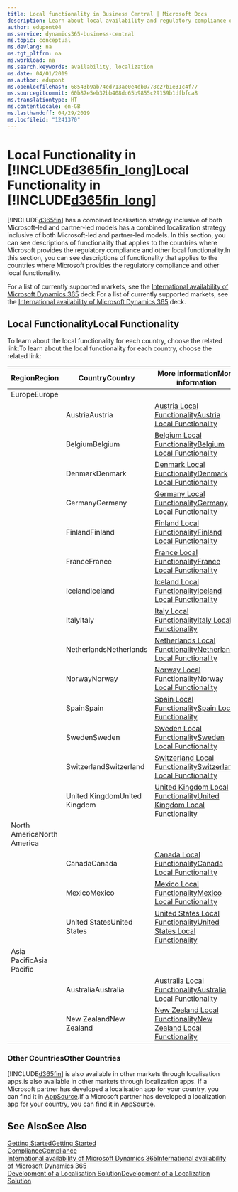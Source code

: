 ```yaml
---
title: Local functionality in Business Central | Microsoft Docs
description: Learn about local availability and regulatory compliance of Dynamics 365 Business Central.
author: edupont04
ms.service: dynamics365-business-central
ms.topic: conceptual
ms.devlang: na
ms.tgt_pltfrm: na
ms.workload: na
ms.search.keywords: availability, localization
ms.date: 04/01/2019
ms.author: edupont
ms.openlocfilehash: 68543b9ab74ed713ae0e4db0778c27b1e31c4f77
ms.sourcegitcommit: 60b87e5eb32bb408dd65b9855c29159b1dfbfca8
ms.translationtype: HT
ms.contentlocale: en-GB
ms.lasthandoff: 04/29/2019
ms.locfileid: "1241370"
---
```

# <a name="local-functionality-in-included365finlongincludesd365finlongmdmd"></a><span data-ttu-id="32ad3-103">Local Functionality in [!INCLUDE[d365fin_long](includes/d365fin_long_md.md)]</span><span class="sxs-lookup"><span data-stu-id="32ad3-103">Local Functionality in [!INCLUDE[d365fin_long](includes/d365fin_long_md.md)]</span></span>
[!INCLUDE[d365fin](includes/d365fin_md.md)] <span data-ttu-id="32ad3-104">has a combined localisation strategy inclusive of both Microsoft-led and partner-led models.</span><span class="sxs-lookup"><span data-stu-id="32ad3-104">has a combined localization strategy inclusive of both Microsoft-led and partner-led models.</span></span> <span data-ttu-id="32ad3-105">In this section, you can see descriptions of functionality that applies to the countries where Microsoft provides the regulatory compliance and other local functionality.</span><span class="sxs-lookup"><span data-stu-id="32ad3-105">In this section, you can see descriptions of functionality that applies to the countries where Microsoft provides the regulatory compliance and other local functionality.</span></span>  

<span data-ttu-id="32ad3-106">For a list of currently supported markets, see the [International availability of Microsoft Dynamics 365](https://docs.microsoft.com/en-us/dynamics365/get-started/availability) deck.</span><span class="sxs-lookup"><span data-stu-id="32ad3-106">For a list of currently supported markets, see the [International availability of Microsoft Dynamics 365](https://docs.microsoft.com/en-us/dynamics365/get-started/availability) deck.</span></span>  

## <a name="local-functionality"></a><span data-ttu-id="32ad3-107">Local Functionality</span><span class="sxs-lookup"><span data-stu-id="32ad3-107">Local Functionality</span></span>
<span data-ttu-id="32ad3-108">To learn about the local functionality for each country, choose the related link:</span><span class="sxs-lookup"><span data-stu-id="32ad3-108">To learn about the local functionality for each country, choose the related link:</span></span>

| <span data-ttu-id="32ad3-109">Region</span><span class="sxs-lookup"><span data-stu-id="32ad3-109">Region</span></span> | <span data-ttu-id="32ad3-110">Country</span><span class="sxs-lookup"><span data-stu-id="32ad3-110">Country</span></span> | <span data-ttu-id="32ad3-111">More information</span><span class="sxs-lookup"><span data-stu-id="32ad3-111">More information</span></span> |
| --- | --- |--- |
| <span data-ttu-id="32ad3-112">Europe</span><span class="sxs-lookup"><span data-stu-id="32ad3-112">Europe</span></span> |  | |
|        | <span data-ttu-id="32ad3-113">Austria</span><span class="sxs-lookup"><span data-stu-id="32ad3-113">Austria</span></span> | [<span data-ttu-id="32ad3-114">Austria Local Functionality</span><span class="sxs-lookup"><span data-stu-id="32ad3-114">Austria Local Functionality</span></span>](localfunctionality/austria/austria-local-functionality.md) |
|        | <span data-ttu-id="32ad3-115">Belgium</span><span class="sxs-lookup"><span data-stu-id="32ad3-115">Belgium</span></span> |  [<span data-ttu-id="32ad3-116">Belgium Local Functionality</span><span class="sxs-lookup"><span data-stu-id="32ad3-116">Belgium Local Functionality</span></span>](localfunctionality/belgium/belgium-local-functionality.md) |
|        | <span data-ttu-id="32ad3-117">Denmark</span><span class="sxs-lookup"><span data-stu-id="32ad3-117">Denmark</span></span> | [<span data-ttu-id="32ad3-118">Denmark Local Functionality</span><span class="sxs-lookup"><span data-stu-id="32ad3-118">Denmark Local Functionality</span></span>](localfunctionality/denmark/denmark-local-functionality.md) |
|        | <span data-ttu-id="32ad3-119">Germany</span><span class="sxs-lookup"><span data-stu-id="32ad3-119">Germany</span></span> | [<span data-ttu-id="32ad3-120">Germany Local Functionality</span><span class="sxs-lookup"><span data-stu-id="32ad3-120">Germany Local Functionality</span></span>](localfunctionality/germany/germany-local-functionality.md) |
|        | <span data-ttu-id="32ad3-121">Finland</span><span class="sxs-lookup"><span data-stu-id="32ad3-121">Finland</span></span> | [<span data-ttu-id="32ad3-122">Finland Local Functionality</span><span class="sxs-lookup"><span data-stu-id="32ad3-122">Finland Local Functionality</span></span>](localfunctionality/finland/finland-local-functionality.md) |
|        | <span data-ttu-id="32ad3-123">France</span><span class="sxs-lookup"><span data-stu-id="32ad3-123">France</span></span> | [<span data-ttu-id="32ad3-124">France Local Functionality</span><span class="sxs-lookup"><span data-stu-id="32ad3-124">France Local Functionality</span></span>](localfunctionality/france/france-local-functionality.md) |
|        | <span data-ttu-id="32ad3-125">Iceland</span><span class="sxs-lookup"><span data-stu-id="32ad3-125">Iceland</span></span> | [<span data-ttu-id="32ad3-126">Iceland Local Functionality</span><span class="sxs-lookup"><span data-stu-id="32ad3-126">Iceland Local Functionality</span></span>](localfunctionality/iceland/iceland-local-functionality.md) |
|        | <span data-ttu-id="32ad3-127">Italy</span><span class="sxs-lookup"><span data-stu-id="32ad3-127">Italy</span></span> | [<span data-ttu-id="32ad3-128">Italy Local Functionality</span><span class="sxs-lookup"><span data-stu-id="32ad3-128">Italy Local Functionality</span></span>](localfunctionality/italy/italy-local-functionality.md) |
|        | <span data-ttu-id="32ad3-129">Netherlands</span><span class="sxs-lookup"><span data-stu-id="32ad3-129">Netherlands</span></span> | [<span data-ttu-id="32ad3-130">Netherlands Local Functionality</span><span class="sxs-lookup"><span data-stu-id="32ad3-130">Netherlands Local Functionality</span></span>](localfunctionality/netherlands/netherlands-local-functionality.md) |
|        | <span data-ttu-id="32ad3-131">Norway</span><span class="sxs-lookup"><span data-stu-id="32ad3-131">Norway</span></span> | [<span data-ttu-id="32ad3-132">Norway Local Functionality</span><span class="sxs-lookup"><span data-stu-id="32ad3-132">Norway Local Functionality</span></span>](localfunctionality/norway/norway-local-functionality.md) |
|        | <span data-ttu-id="32ad3-133">Spain</span><span class="sxs-lookup"><span data-stu-id="32ad3-133">Spain</span></span> | [<span data-ttu-id="32ad3-134">Spain Local Functionality</span><span class="sxs-lookup"><span data-stu-id="32ad3-134">Spain Local Functionality</span></span>](localfunctionality/spain/spain-local-functionality.md) |
|        | <span data-ttu-id="32ad3-135">Sweden</span><span class="sxs-lookup"><span data-stu-id="32ad3-135">Sweden</span></span> | [<span data-ttu-id="32ad3-136">Sweden Local Functionality</span><span class="sxs-lookup"><span data-stu-id="32ad3-136">Sweden Local Functionality</span></span>](localfunctionality/sweden/sweden-local-functionality.md) |
|        | <span data-ttu-id="32ad3-137">Switzerland</span><span class="sxs-lookup"><span data-stu-id="32ad3-137">Switzerland</span></span> | [<span data-ttu-id="32ad3-138">Switzerland Local Functionality</span><span class="sxs-lookup"><span data-stu-id="32ad3-138">Switzerland Local Functionality</span></span>](localfunctionality/switzerland/switzerland-local-functionality.md) |
|        | <span data-ttu-id="32ad3-139">United Kingdom</span><span class="sxs-lookup"><span data-stu-id="32ad3-139">United Kingdom</span></span> | [<span data-ttu-id="32ad3-140">United Kingdom Local Functionality</span><span class="sxs-lookup"><span data-stu-id="32ad3-140">United Kingdom Local Functionality</span></span>](localfunctionality/unitedkingdom/united-kingdom-local-functionality.md) |
| <span data-ttu-id="32ad3-141">North America</span><span class="sxs-lookup"><span data-stu-id="32ad3-141">North America</span></span> |       |  |
|        | <span data-ttu-id="32ad3-142">Canada</span><span class="sxs-lookup"><span data-stu-id="32ad3-142">Canada</span></span>|[<span data-ttu-id="32ad3-143">Canada Local Functionality</span><span class="sxs-lookup"><span data-stu-id="32ad3-143">Canada Local Functionality</span></span>](localfunctionality/canada/canada-local-functionality.md) |
|        | <span data-ttu-id="32ad3-144">Mexico</span><span class="sxs-lookup"><span data-stu-id="32ad3-144">Mexico</span></span> | [<span data-ttu-id="32ad3-145">Mexico Local Functionality</span><span class="sxs-lookup"><span data-stu-id="32ad3-145">Mexico Local Functionality</span></span>](localfunctionality/mexico/mexico-local-functionality.md) |
|        | <span data-ttu-id="32ad3-146">United States</span><span class="sxs-lookup"><span data-stu-id="32ad3-146">United States</span></span>|[<span data-ttu-id="32ad3-147">United States Local Functionality</span><span class="sxs-lookup"><span data-stu-id="32ad3-147">United States Local Functionality</span></span>](localfunctionality/unitedstates/united-states-local-functionality.md) |
| <span data-ttu-id="32ad3-148">Asia Pacific</span><span class="sxs-lookup"><span data-stu-id="32ad3-148">Asia Pacific</span></span> |       |  |
|        | <span data-ttu-id="32ad3-149">Australia</span><span class="sxs-lookup"><span data-stu-id="32ad3-149">Australia</span></span> | [<span data-ttu-id="32ad3-150">Australia Local Functionality</span><span class="sxs-lookup"><span data-stu-id="32ad3-150">Australia Local Functionality</span></span>](localfunctionality/australia/australia-local-functionality.md) |
|        | <span data-ttu-id="32ad3-151">New Zealand</span><span class="sxs-lookup"><span data-stu-id="32ad3-151">New Zealand</span></span> | [<span data-ttu-id="32ad3-152">New Zealand Local Functionality</span><span class="sxs-lookup"><span data-stu-id="32ad3-152">New Zealand Local Functionality</span></span>](localfunctionality/newzealand/new-zealand-local-functionality.md) |

### <a name="other-countries"></a><span data-ttu-id="32ad3-153">Other Countries</span><span class="sxs-lookup"><span data-stu-id="32ad3-153">Other Countries</span></span>
[!INCLUDE[d365fin](includes/d365fin_md.md)] <span data-ttu-id="32ad3-154">is also available in other markets through localisation apps.</span><span class="sxs-lookup"><span data-stu-id="32ad3-154">is also available in other markets through localization apps.</span></span> <span data-ttu-id="32ad3-155">If a Microsoft partner has developed a localisation app for your country, you can find it in [AppSource](https://appsource.microsoft.com/en-us/product/dynamics-365-business-central/).</span><span class="sxs-lookup"><span data-stu-id="32ad3-155">If a Microsoft partner has developed a localization app for your country, you can find it in [AppSource](https://appsource.microsoft.com/en-us/product/dynamics-365-business-central/).</span></span>

## <a name="see-also"></a><span data-ttu-id="32ad3-156">See Also</span><span class="sxs-lookup"><span data-stu-id="32ad3-156">See Also</span></span>
[<span data-ttu-id="32ad3-157">Getting Started</span><span class="sxs-lookup"><span data-stu-id="32ad3-157">Getting Started</span></span>](product-get-started.md)  
[<span data-ttu-id="32ad3-158">Compliance</span><span class="sxs-lookup"><span data-stu-id="32ad3-158">Compliance</span></span>](compliance/compliance-overview.md)  
[<span data-ttu-id="32ad3-159">International availability of Microsoft Dynamics 365</span><span class="sxs-lookup"><span data-stu-id="32ad3-159">International availability of Microsoft Dynamics 365</span></span>](https://docs.microsoft.com/en-us/dynamics365/get-started/availability)  
[<span data-ttu-id="32ad3-160">Development of a Localisation Solution</span><span class="sxs-lookup"><span data-stu-id="32ad3-160">Development of a Localization Solution</span></span>](/dynamics365/business-central/dev-itpro/developer/readiness/readiness-develop-localization)  
